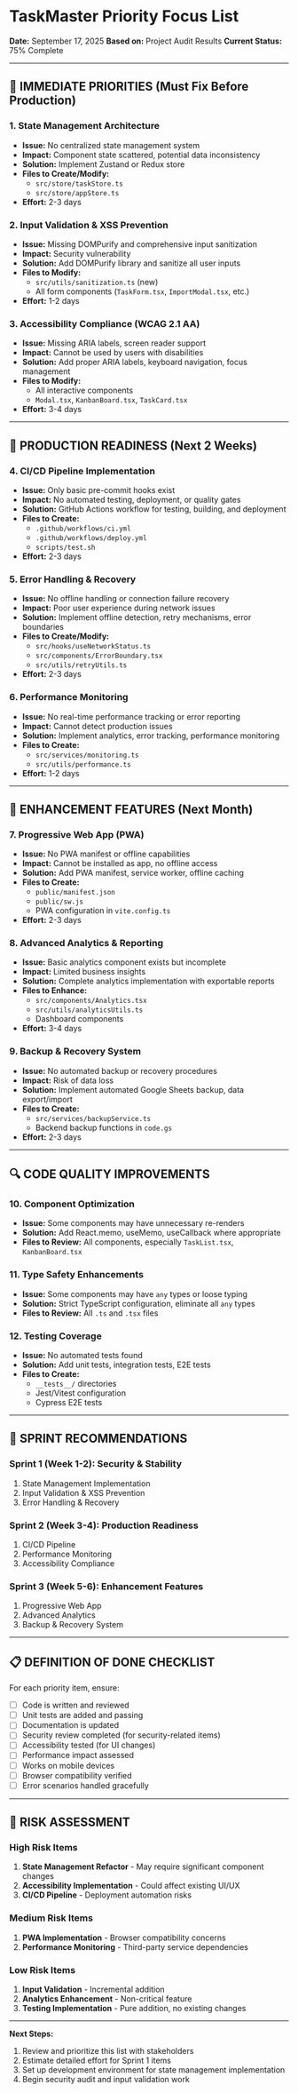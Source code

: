 # TaskMaster Priority Focus List

**Date:** September 17, 2025
**Based on:** Project Audit Results
**Current Status:** 75% Complete

---

## 🚨 IMMEDIATE PRIORITIES (Must Fix Before Production)

### 1. State Management Architecture
- **Issue:** No centralized state management system
- **Impact:** Component state scattered, potential data inconsistency
- **Solution:** Implement Zustand or Redux store
- **Files to Create/Modify:**
  - `src/store/taskStore.ts`
  - `src/store/appStore.ts`
- **Effort:** 2-3 days




### 2. Input Validation & XSS Prevention
- **Issue:** Missing DOMPurify and comprehensive input sanitization
- **Impact:** Security vulnerability
- **Solution:** Add DOMPurify library and sanitize all user inputs
- **Files to Modify:**
  - `src/utils/sanitization.ts` (new)
  - All form components (`TaskForm.tsx`, `ImportModal.tsx`, etc.)
- **Effort:** 1-2 days

### 3. Accessibility Compliance (WCAG 2.1 AA)
- **Issue:** Missing ARIA labels, screen reader support
- **Impact:** Cannot be used by users with disabilities
- **Solution:** Add proper ARIA labels, keyboard navigation, focus management
- **Files to Modify:**
  - All interactive components
  - `Modal.tsx`, `KanbanBoard.tsx`, `TaskCard.tsx`
- **Effort:** 3-4 days

---

## 🔧 PRODUCTION READINESS (Next 2 Weeks)

### 4. CI/CD Pipeline Implementation
- **Issue:** Only basic pre-commit hooks exist
- **Impact:** No automated testing, deployment, or quality gates
- **Solution:** GitHub Actions workflow for testing, building, and deployment
- **Files to Create:**
  - `.github/workflows/ci.yml`
  - `.github/workflows/deploy.yml`
  - `scripts/test.sh`
- **Effort:** 2-3 days

### 5. Error Handling & Recovery
- **Issue:** No offline handling or connection failure recovery
- **Impact:** Poor user experience during network issues
- **Solution:** Implement offline detection, retry mechanisms, error boundaries
- **Files to Create/Modify:**
  - `src/hooks/useNetworkStatus.ts`
  - `src/components/ErrorBoundary.tsx`
  - `src/utils/retryUtils.ts`
- **Effort:** 2-3 days

### 6. Performance Monitoring
- **Issue:** No real-time performance tracking or error reporting
- **Impact:** Cannot detect production issues
- **Solution:** Implement analytics, error tracking, performance monitoring
- **Files to Create:**
  - `src/services/monitoring.ts`
  - `src/utils/performance.ts`
- **Effort:** 1-2 days

---

## 📱 ENHANCEMENT FEATURES (Next Month)

### 7. Progressive Web App (PWA)
- **Issue:** No PWA manifest or offline capabilities
- **Impact:** Cannot be installed as app, no offline access
- **Solution:** Add PWA manifest, service worker, offline caching
- **Files to Create:**
  - `public/manifest.json`
  - `public/sw.js`
  - PWA configuration in `vite.config.ts`
- **Effort:** 2-3 days

### 8. Advanced Analytics & Reporting
- **Issue:** Basic analytics component exists but incomplete
- **Impact:** Limited business insights
- **Solution:** Complete analytics implementation with exportable reports
- **Files to Enhance:**
  - `src/components/Analytics.tsx`
  - `src/utils/analyticsUtils.ts`
  - Dashboard components
- **Effort:** 3-4 days

### 9. Backup & Recovery System
- **Issue:** No automated backup or recovery procedures
- **Impact:** Risk of data loss
- **Solution:** Implement automated Google Sheets backup, data export/import
- **Files to Create:**
  - `src/services/backupService.ts`
  - Backend backup functions in `code.gs`
- **Effort:** 2-3 days

---

## 🔍 CODE QUALITY IMPROVEMENTS

### 10. Component Optimization
- **Issue:** Some components may have unnecessary re-renders
- **Solution:** Add React.memo, useMemo, useCallback where appropriate
- **Files to Review:** All components, especially `TaskList.tsx`, `KanbanBoard.tsx`

### 11. Type Safety Enhancements
- **Issue:** Some components may have `any` types or loose typing
- **Solution:** Strict TypeScript configuration, eliminate all `any` types
- **Files to Review:** All `.ts` and `.tsx` files

### 12. Testing Coverage
- **Issue:** No automated tests found
- **Solution:** Add unit tests, integration tests, E2E tests
- **Files to Create:**
  - `__tests__/` directories
  - Jest/Vitest configuration
  - Cypress E2E tests

---

## 🎯 SPRINT RECOMMENDATIONS

### Sprint 1 (Week 1-2): Security & Stability
1. State Management Implementation
2. Input Validation & XSS Prevention
3. Error Handling & Recovery

### Sprint 2 (Week 3-4): Production Readiness
1. CI/CD Pipeline
2. Performance Monitoring
3. Accessibility Compliance

### Sprint 3 (Week 5-6): Enhancement Features
1. Progressive Web App
2. Advanced Analytics
3. Backup & Recovery System

---

## 📋 DEFINITION OF DONE CHECKLIST

For each priority item, ensure:
- [ ] Code is written and reviewed
- [ ] Unit tests are added and passing
- [ ] Documentation is updated
- [ ] Security review completed (for security-related items)
- [ ] Accessibility tested (for UI changes)
- [ ] Performance impact assessed
- [ ] Works on mobile devices
- [ ] Browser compatibility verified
- [ ] Error scenarios handled gracefully

---

## 🎲 RISK ASSESSMENT

### High Risk Items
1. **State Management Refactor** - May require significant component changes
2. **Accessibility Implementation** - Could affect existing UI/UX
3. **CI/CD Pipeline** - Deployment automation risks

### Medium Risk Items
1. **PWA Implementation** - Browser compatibility concerns
2. **Performance Monitoring** - Third-party service dependencies

### Low Risk Items
1. **Input Validation** - Incremental addition
2. **Analytics Enhancement** - Non-critical feature
3. **Testing Implementation** - Pure addition, no existing changes

---

**Next Steps:**
1. Review and prioritize this list with stakeholders
2. Estimate detailed effort for Sprint 1 items
3. Set up development environment for state management implementation
4. Begin security audit and input validation work